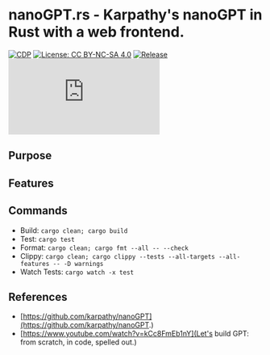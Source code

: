 [repo]: https://github.com/unrenormalizable/nanoGPT.rs

# nanoGPT.rs - Karpathy's nanoGPT in Rust with a web frontend.

[![CDP](https://github.com/unrenormalizable/nanoGPT.rs/actions/workflows/cdp.yml/badge.svg)](https://github.com/unrenormalizable/nanoGPT.rs/actions/workflows/cdp.yml) [![License: CC BY-NC-SA 4.0](https://img.shields.io/badge/License-CC%20BY--NC--SA%204.0-lightgrey.svg?label=license)](https://creativecommons.org/licenses/by-nc-sa/4.0/) [![Release](https://img.shields.io/github/release/unrenormalizable/nanoGPT.rs.svg?label=release)](https://github.com/unrenormalizable/nanoGPT.rs/releases) [![Repo stars](https://img.shields.io/github/stars/unrenormalizable/nanoGPT.rs?label=repo%20stars&style=flat)](https://github.com/unrenormalizable/nanoGPT.rs/stargazers)

## Purpose

## Features

## Commands

- Build: ```cargo clean; cargo build```
- Test: ```cargo test```
- Format: ```cargo clean; cargo fmt --all -- --check```
- Clippy: ```cargo clean; cargo clippy --tests --all-targets --all-features -- -D warnings```
- Watch Tests: ```cargo watch -x test```

## References

- [https://github.com/karpathy/nanoGPT](https://github.com/karpathy/nanoGPT.)
- [https://www.youtube.com/watch?v=kCc8FmEb1nY](Let's build GPT: from scratch, in code, spelled out.)
